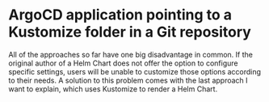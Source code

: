 # ArgoCD application pointing to a Kustomize folder in a Git repository

All of the approaches so far have one big disadvantage in common. If the original author of a Helm Chart does not offer the option to configure specific settings, users will be unable to customize those options according to their needs. A solution to this problem comes with the last approach I want to explain, which uses Kustomize to render a Helm Chart.
